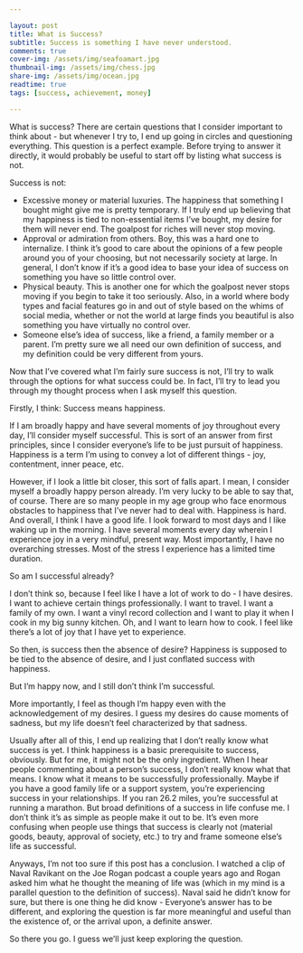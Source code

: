 ```yaml
---

layout: post
title: What is Success?
subtitle: Success is something I have never understood.
comments: true
cover-img: /assets/img/seafoamart.jpg
thumbnail-img: /assets/img/chess.jpg
share-img: /assets/img/ocean.jpg
readtime: true
tags: [success, achievement, money]

---
```


What is success? There are certain questions that I consider important to think about - but whenever I try to, I end up going in circles and questioning everything. This question is a perfect example. Before trying to answer it directly, it would probably be useful to start off by listing what success is not. 

Success is not:

- Excessive money or material luxuries. The happiness that something I bought might give me is pretty temporary. If I truly end up believing that my happiness is tied to non-essential items I’ve bought, my desire for them will never end. The goalpost for riches will never stop moving.
- Approval or admiration from others. Boy, this was a hard one to internalize. I think it’s good to care about the opinions of a few people around you of your choosing, but not necessarily society at large. In general, I don’t know if it’s a good idea to base your idea of success on something you have so little control over.
- Physical beauty. This is another one for which the goalpost never stops moving if you begin to take it too seriously. Also, in a world where body types and facial features go in and out of style based on the whims of social media, whether or not the world at large finds you beautiful is also something you have virtually no control over.
- Someone else’s idea of success, like a friend, a family member or a parent. I’m pretty sure we all need our own definition of success, and my definition could be very different from yours.

Now that I’ve covered what I’m fairly sure success is not, I’ll try to walk through the options for what success could be. In fact, I’ll try to lead you through my thought process when I ask myself this question. 

Firstly, I think: Success means happiness.

If I am broadly happy and have several moments of joy throughout every day, I’ll consider myself successful. This is sort of an answer from first principles, since I consider everyone’s life to be just pursuit of happiness. Happiness is a term I’m using to convey a lot of different things - joy, contentment, inner peace, etc.

However, if I look a little bit closer, this sort of falls apart. I mean, I consider myself a broadly happy person already. I’m very lucky to be able to say that, of course. There are so many people in my age group who face enormous obstacles to happiness that I’ve never had to deal with. Happiness is hard. And overall, I think I have a good life. I look forward to most days and I like waking up in the morning. I have several moments every day wherein I experience joy in a very mindful, present way. Most importantly, I have no overarching stresses. Most of the stress I experience has a limited time duration.

So am I successful already?

I don’t think so, because I feel like I have a lot of work to do - I have desires. I want to achieve certain things professionally. I want to travel. I want a family of my own. I want a vinyl record collection and I want to play it when I cook in my big sunny kitchen. Oh, and I want to learn how to cook. I feel like there’s a lot of joy that I have yet to experience.

So then, is success then the absence of desire? Happiness is supposed to be tied to the absence of desire, and I just conflated success with happiness.

But I’m happy now, and I still don’t think I’m successful. 

More importantly, I feel as though I’m happy even with the acknowledgement of my desires. I guess my desires do cause moments of sadness, but my life doesn’t feel characterized by that sadness. 

Usually after all of this, I end up realizing that I don’t really know what success is yet. I think happiness is a basic prerequisite to success, obviously. But for me, it might not be the only ingredient. When I hear people commenting about a person’s success, I don’t really know what that means. I know what it means to be successfully professionally. Maybe if you have a good family life or a support system, you’re experiencing success in your relationships. If you ran 26.2 miles, you’re successful at running a marathon. But broad definitions of a success in life confuse me. I don’t think it’s as simple as people make it out to be. It’s even more confusing when people use things that success is clearly not (material goods, beauty, approval of society, etc.) to try and frame someone else’s life as successful. 

Anyways, I’m not too sure if this post has a conclusion. I watched a clip of Naval Ravikant on the Joe Rogan podcast a couple years ago and Rogan asked him what he thought the meaning of life was (which in my mind is a parallel question to the definition of success). Naval said he didn’t know for sure, but there is one thing he did know - Everyone’s answer has to be different, and exploring the question is far more meaningful and useful than the existence of, or the arrival upon, a definite answer.

So there you go. I guess we’ll just keep exploring the question.